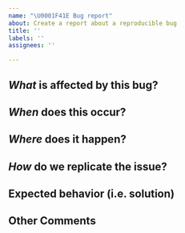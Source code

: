```yaml
---
name: "\U0001F41E Bug report"
about: Create a report about a reproducible bug
title: ''
labels: ''
assignees: ''

---
```


<!--
Context: the LATEST version of `dnscrypt-proxy` (precompiled binaries downloaded from this
repository) is correctly installed and configured on your system, but something doesn't
seem to produce the expected result.

This is the right place to report it! Thanks for finding and reporting what may indeed be a bug!

If the bug is not trivial to reproduce on any platform, please include ALL the steps required
to reliably duplicate it, on a vanilla, generic install of macOS, Windows, OpenBSD or Ubuntu Linux
system, in their most current version.
-->

## *What* is affected by this bug?



## *When* does this occur?



## *Where* does it happen?



## *How* do we replicate the issue?
<!-- Please list all the steps required to reliably replicate it, starting from a newly installed operating system -->



## Expected behavior (i.e. solution)



## Other Comments

